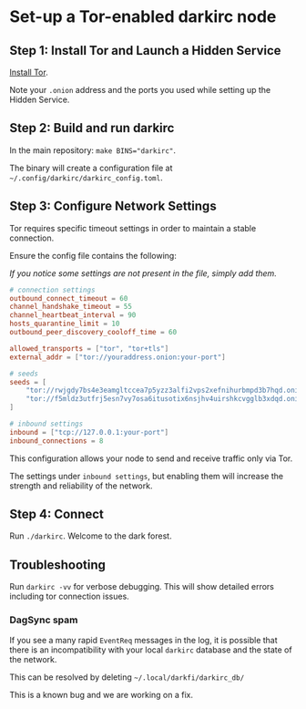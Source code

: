 # Set-up a Tor-enabled darkirc node

## Step 1: Install Tor and Launch a Hidden Service
[Install Tor](https://darkrenaissance.github.io/darkfi/clients/tor_inbound.html).

Note your `.onion` address and the ports you used while setting up the
Hidden Service.

## Step 2: Build and run darkirc

In the main repository: `make BINS="darkirc"`.

The binary will create a configuration file at `~/.config/darkirc/darkirc_config.toml`.

## Step 3: Configure Network Settings

Tor requires specific timeout settings in order to maintain a stable
connection.

Ensure the config file contains the following:

_If you notice some settings are not present in the file, simply add them._

```toml
# connection settings
outbound_connect_timeout = 60
channel_handshake_timeout = 55
channel_heartbeat_interval = 90
hosts_quarantine_limit = 10
outbound_peer_discovery_cooloff_time = 60

allowed_transports = ["tor", "tor+tls"]
external_addr = ["tor://youraddress.onion:your-port"]

# seeds
seeds = [
    "tor://rwjgdy7bs4e3eamgltccea7p5yzz3alfi2vps2xefnihurbmpd3b7hqd.onion:5262",
    "tor://f5mldz3utfrj5esn7vy7osa6itusotix6nsjhv4uirshkcvgglb3xdqd.onion:5262",
]

# inbound settings
inbound = ["tcp://127.0.0.1:your-port"]
inbound_connections = 8
```

This configuration allows your node to send and receive traffic only via Tor.

The settings under `inbound settings`, but enabling them will increase the strength and 
reliability of the network.

## Step 4: Connect

Run `./darkirc`. Welcome to the dark forest.

## Troubleshooting

Run `darkirc -vv` for verbose debugging. This will show detailed errors including
tor connection issues.

### DagSync spam

If you see a many rapid `EventReq` messages in the log, it is possible that there is
an incompatibility with your local `darkirc` database and the state of the network.

This can be resolved by deleting `~/.local/darkfi/darkirc_db/`

This is a known bug and we are working on a fix.
